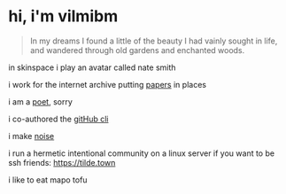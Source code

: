 # hi, i'm vilmibm

> In my dreams I found a little of the beauty I had vainly sought in life, and wandered through old gardens and enchanted woods.

in skinspace i play an avatar called nate smith

i work for the internet archive putting [papers](https://scholar.archive.org) in places

i am a [poet](https://tilde.town/~vilmibm/poetry.html), sorry

i co-authored the [gitHub cli](https://github.com/cli/cli)

i make [noise](https://graveyardtheory.net)

i run a hermetic intentional community on a linux server if you want to be ssh friends: https://tilde.town

i like to eat mapo tofu
